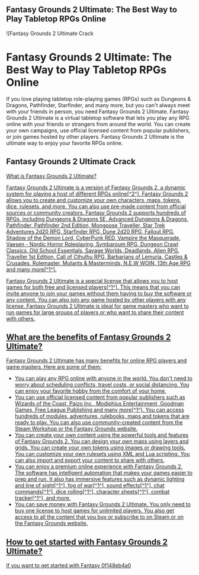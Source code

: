 ## Fantasy Grounds 2 Ultimate: The Best Way to Play Tabletop RPGs Online

 
![Fantasy Grounds 2 Ultimate Crack 
<h1>Fantasy Grounds 2 Ultimate: The Best Way to Play Tabletop RPGs Online</h1>
<p>If you love playing tabletop role-playing games (RPGs) such as Dungeons & Dragons, Pathfinder, Starfinder, and many more, but you can't always meet with your friends in person, you need Fantasy Grounds 2 Ultimate. Fantasy Grounds 2 Ultimate is a virtual tabletop software that lets you play any RPG online with your friends or strangers from around the world. You can create your own campaigns, use official licensed content from popular publishers, or join games hosted by other players. Fantasy Grounds 2 Ultimate is the ultimate way to enjoy your favorite RPGs online.</p>
<h2>Fantasy Grounds 2 Ultimate Crack</h2>
<p><a href=](https://cdn.akamai.steamstatic.com/steam/apps/570560/capsule_616x353.jpg?t=1482260188)**Download File**
  
## What is Fantasy Grounds 2 Ultimate?
  
Fantasy Grounds 2 Ultimate is a version of Fantasy Grounds 2, a dynamic system for playing a host of different RPGs online[^2^]. Fantasy Grounds 2 allows you to create and customize your own characters, maps, tokens, dice, rulesets, and more. You can also use pre-made content from official sources or community creators. Fantasy Grounds 2 supports hundreds of RPGs, including Dungeons & Dragons 5E, Advanced Dungeons & Dragons, Pathfinder, Pathfinder 2nd Edition, Mongoose Traveller, Star Trek Adventures 2d20 RPG, Starfinder RPG, Dune 2d20 RPG, Fallout RPG, Shadow of the Demon Lord, CyberPunk RED, Vampire the Masquerade, Vaesen - Nordic Horror Roleplaying, Symbaroum RPG, Dungeon Crawl Classics, Old School Essentials, Savage Worlds, Deadlands, Alien RPG, Traveller 1st Edition, Call of Cthulhu RPG, Barbarians of Lemuria, Castles & Crusades, Rolemaster, Mutants & Masterminds, N.E.W WOIN, 13th Age RPG and many more[^1^].
  
Fantasy Grounds 2 Ultimate is a special license that allows you to host games for both free and licensed players[^1^]. This means that you can invite anyone to join your games without them having to buy the software or any content. You can also join any game hosted by other players with any license. Fantasy Grounds 2 Ultimate is ideal for game masters who want to run games for large groups of players or who want to share their content with others.
  
## What are the benefits of Fantasy Grounds 2 Ultimate?
  
Fantasy Grounds 2 Ultimate has many benefits for online RPG players and game masters. Here are some of them:
  
- You can play any RPG online with anyone in the world. You don't need to worry about scheduling conflicts, travel costs, or social distancing. You can enjoy your favorite hobby from the comfort of your home.
- You can use official licensed content from popular publishers such as Wizards of the Coast, Paizo Inc., Modiphius Entertainment, Goodman Games, Free League Publishing and many more[^1^]. You can access hundreds of modules, adventures, rulebooks, maps and tokens that are ready to play. You can also use community-created content from the Steam Workshop or the Fantasy Grounds website.
- You can create your own content using the powerful tools and features of Fantasy Grounds 2. You can design your own maps using layers and grids. You can create your own tokens using images or drawing tools. You can customize your own rulesets using XML and Lua scripting. You can also import and export your content to share with others.
- You can enjoy a premium online experience with Fantasy Grounds 2. The software has intelligent automation that makes your games easier to prep and run. It also has immersive features such as dynamic lighting and line of sight[^1^], fog of war[^1^], sound effects[^1^], chat commands[^1^], dice rolling[^1^], character sheets[^1^], combat tracker[^1^], and more.
- You can save money with Fantasy Grounds 2 Ultimate. You only need to buy one license to host games for unlimited players. You also get access to all the content that you buy or subscribe to on Steam or on the Fantasy Grounds website.

## How to get started with Fantasy Grounds 2 Ultimate?
  
If you want to get started with Fantasy
 0f148eb4a0
